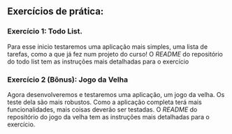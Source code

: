 ## Exercícios de prática:

### Exercício 1: Todo List.

Para esse inicio testaremos uma aplicação mais simples, uma lista de tarefas, como a que já fez num projeto do curso!
O _README_ do repositório do todo list tem as instruções mais detalhadas para o exercício

### Exercício 2 (Bônus): Jogo da Velha

Agora desenvolveremos e testaremos uma aplicação, um jogo da velha. Os teste dela são mais robustos. Como a aplicação completa terá mais funcionalidades, mais coisas deverão ser testadas.
O _README_ do repositório do jogo da velha tem as instruções mais detalhadas para o exercício.